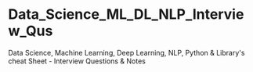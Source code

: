 # Data_Science_ML_DL_NLP_Interview_Qus
Data Science, Machine Learning, Deep Learning, NLP, Python &amp; Library's cheat Sheet - Interview Questions &amp; Notes 
